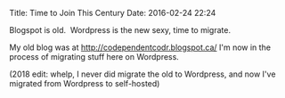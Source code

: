 Title: Time to Join This Century
Date: 2016-02-24 22:24

Blogspot is old.  Wordpress is the new sexy, time to migrate.

My old blog was at <http://codependentcodr.blogspot.ca/> I'm now in the process of migrating stuff here on Wordpress.

(2018 edit: whelp, I never did migrate the old to Wordpress, and now I've migrated from Wordpress to self-hosted)
